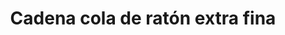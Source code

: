 ---
title: Cadena cola de ratón extra fina
date: 
draft: false

# descripcion
description : Cadena cola de ratón extra fina

materials: Plata 925

color: Plateado

dimensions: 40cm, 45cm y 50cm

code: 04-12-0082

type: "Colgantes"

categories: []

price: $2.650,00

price_eftvo: $2.250,00

# Images
# first image will be shown in the product page
images:
  # - image: "images/path_to_image"
  # La ubicacion de las imagenes es imagenes/Colgantes/Colgantes.Cadenas/04-12-0082-cadena-cola-de-raton-extra-fina
  - image: "./images/colgantes/cadenas/04-12-0082-cadena-cola-de-raton-extra-fina_a.JPG"
  - image: "./images/colgantes/cadenas/04-12-0082-cadena-cola-de-raton-extra-fina_b.JPG"
---